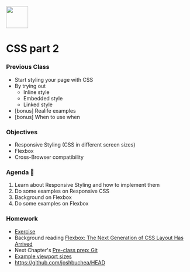 # <img src="https://cloud.githubusercontent.com/assets/8397980/19818474/bd21af4c-9d04-11e6-8df6-1ed154718dce.png" height="60">

# CSS part 2

### Previous Class
- Start styling your page with CSS
- By trying out 
    * Inline style
    * Embedded style
    * Linked style
- [bonus] Realife examples 
- [bonus] When to use when

### Objectives
- Responsive Styling (CSS in different screen sizes)
- Flexbox
- Cross-Browser compatibility

### Agenda :rocket:
1. Learn about Responsive Styling and how to implement them
2. Do some examples on Responsive CSS
3. Background on Flexbox
4. Do some examples on Flexbox

### Homework
- [Exercise](exercices.md)
- Background reading [Flexbox: The Next Generation of CSS Layout Has Arrived](https://blog.teamtreehouse.com/flexbox-next-generation-css-layout-arrived)
- Next Chapter's [Pre-class prep: Git](/git/pre-class-prep.md)
- [Example viewport sizes](https://mediag.com/news/popular-screen-resolutions-designing-for-all/)
- https://github.com/joshbuchea/HEAD

